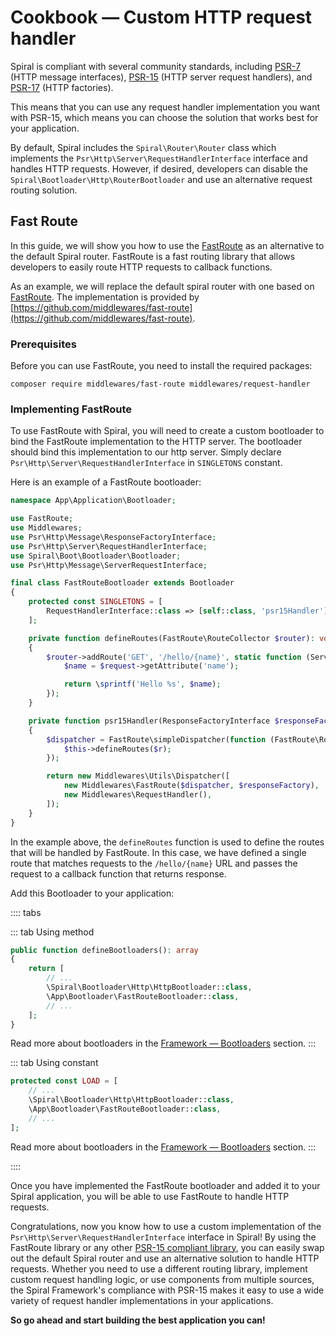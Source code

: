 # Cookbook — Custom HTTP request handler

Spiral is compliant with several community standards, including [PSR-7](https://www.php-fig.org/psr/psr-7/) (HTTP 
message interfaces), [PSR-15](https://www.php-fig.org/psr/psr-15/) (HTTP server request handlers),
and [PSR-17](https://www.php-fig.org/psr/psr-17/) (HTTP factories).

This means that you can use any request handler implementation you want with PSR-15, which means you can choose the
solution that works best for your application.

By default, Spiral includes the `Spiral\Router\Router` class which implements the
`Psr\Http\Server\RequestHandlerInterface` interface and handles HTTP requests. However, if desired, developers can
disable the `Spiral\Bootloader\Http\RouterBootloader` and use an alternative request routing solution.

## Fast Route

In this guide, we will show you how to use the [FastRoute](https://github.com/nikic/FastRoute) as an alternative to the
default Spiral router. FastRoute is a fast routing library that allows developers to easily route HTTP
requests to callback functions.

As an example, we will replace the default spiral router with one based
on [FastRoute](https://github.com/nikic/FastRoute). The implementation is provided
by [https://github.com/middlewares/fast-route](https://github.com/middlewares/fast-route).

### Prerequisites

Before you can use FastRoute, you need to install the required packages:

```terminal
composer require middlewares/fast-route middlewares/request-handler
```

### Implementing FastRoute

To use FastRoute with Spiral, you will need to create a custom bootloader to bind the FastRoute
implementation to the HTTP server. The bootloader should bind this implementation to our http server. Simply
declare `Psr\Http\Server\RequestHandlerInterface` in `SINGLETONS` constant.

Here is an example of a FastRoute bootloader:

```php app/src/Application/Bootloader/FastRouteBootloader.php
namespace App\Application\Bootloader;

use FastRoute;
use Middlewares;
use Psr\Http\Message\ResponseFactoryInterface;
use Psr\Http\Server\RequestHandlerInterface;
use Spiral\Boot\Bootloader\Bootloader;
use Psr\Http\Message\ServerRequestInterface;

final class FastRouteBootloader extends Bootloader
{
    protected const SINGLETONS = [
        RequestHandlerInterface::class => [self::class, 'psr15Handler'],
    ];

    private function defineRoutes(FastRoute\RouteCollector $router): void
    {
        $router->addRoute('GET', '/hello/{name}', static function (ServerRequestInterface $request): string {
            $name = $request->getAttribute('name');

            return \sprintf('Hello %s', $name);
        });
    }

    private function psr15Handler(ResponseFactoryInterface $responseFactory): RequestHandlerInterface
    {
        $dispatcher = FastRoute\simpleDispatcher(function (FastRoute\RouteCollector $r) {
            $this->defineRoutes($r);
        });

        return new Middlewares\Utils\Dispatcher([
            new Middlewares\FastRoute($dispatcher, $responseFactory),
            new Middlewares\RequestHandler(),
        ]);
    }
}
```

In the example above, the `defineRoutes` function is used to define the routes that will be handled by FastRoute. In
this case, we have defined a single route that matches requests to the `/hello/{name}` URL and passes the request to a
callback function that returns response.

Add this Bootloader to your application:

:::: tabs

::: tab Using method

```php app/src/Application/Kernel.php
public function defineBootloaders(): array
{
    return [
        // ...
        \Spiral\Bootloader\Http\HttpBootloader::class,
        \App\Bootloader\FastRouteBootloader::class,
        // ...
    ];
}
```

Read more about bootloaders in the [Framework — Bootloaders](../framework/bootloaders.md) section.
:::

::: tab Using constant

```php app/src/Application/Kernel.php
protected const LOAD = [
    // ...
    \Spiral\Bootloader\Http\HttpBootloader::class,
    \App\Bootloader\FastRouteBootloader::class,
    // ...
];
```

Read more about bootloaders in the [Framework — Bootloaders](../framework/bootloaders.md) section.
:::

::::

Once you have implemented the FastRoute bootloader and added it to your Spiral application, you will be able
to use FastRoute to handle HTTP requests.

Congratulations, now you know how to use a custom implementation of the `Psr\Http\Server\RequestHandlerInterface`
interface in Spiral! By using the FastRoute library or any
other [PSR-15 compliant library](https://packagist.org/?query=psr-15%20router), you can easily swap out the default
Spiral router and use an alternative solution to handle HTTP requests. Whether you need to use a different
routing library, implement custom request handling logic, or use components from multiple sources, the Spiral
Framework's compliance with PSR-15 makes it easy to use a wide variety of request handler implementations in
your applications.

**So go ahead and start building the best application you can!**